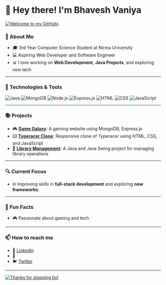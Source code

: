 # 👋 Hey there! I'm Bhavesh Vaniya

[![Welcome to my GitHub](https://i.giphy.com/media/v1.Y2lkPTc5MGI3NjExYjJ2Y29odWtrdWsyNXd4N3BqN2RwaXdjYnNicHA5dThkMmVobGxkcSZlcD12MV9pbnRlcm5hbF9naWZfYnlfaWQmY3Q9Zw/Cmr1OMJ2FN0B2/giphy.gif))](https://github.com/Bhhvshh)

### 🚀 About Me

- 🎓 3rd Year Computer Science Student at Nirma University
- 💻 Aspiring Web Developer and Software Engineer
- 📊 I love working on **Web Development**, **Java Projects**, and exploring new tech

---

### 🔧 Technologies & Tools

![Java](https://img.shields.io/badge/Java-ED8B00?style=for-the-badge&logo=java&logoColor=white)
![MongoDB](https://img.shields.io/badge/MongoDB-4EA94B?style=for-the-badge&logo=mongodb&logoColor=white)
![Node.js](https://img.shields.io/badge/Node.js-43853D?style=for-the-badge&logo=node-dot-js&logoColor=white)
![Express.js](https://img.shields.io/badge/Express.js-000000?style=for-the-badge&logo=express&logoColor=white)
![HTML](https://img.shields.io/badge/HTML5-E34F26?style=for-the-badge&logo=html5&logoColor=white)
![CSS](https://img.shields.io/badge/CSS3-1572B6?style=for-the-badge&logo=css3&logoColor=white)
![JavaScript](https://img.shields.io/badge/JavaScript-F7DF1E?style=for-the-badge&logo=javascript&logoColor=black)

---

### 📚 Projects

- 🎮 **[Game Galaxy](https://github.com/BhaveshVaniya/GameGalaxy)**: A gaming website using MongoDB, Express.js
- ⌨️ **[Typeracer Clone](https://github.com/BhaveshVaniya/TyperacerClone)**: Responsive clone of Typeracer using HTML, CSS, and JavaScript
- 📖 **[Library Management](https://github.com/BhaveshVaniya/LibraryManagement)**: A Java and Java Swing project for managing library operations

---

### 🔍 Current Focus

- 🌐 Improving skills in **full-stack development** and exploring **new frameworks**.

---

### 🌱 Fun Facts

- 🎮 Passionate about gaming and tech


---

### 📫 How to reach me

- 💼 [LinkedIn]()
- 📧 
- 🐦 [Twitter]()

---

[![Thanks for stopping by!](https://media.giphy.com/media/26n7b7PjSOZJwVCmY/giphy.gif)](https://github.com/BhaveshVaniya)
